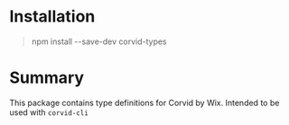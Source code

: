 # Installation
> npm install --save-dev corvid-types

# Summary
This package contains type definitions for Corvid by Wix.
Intended to be used with `corvid-cli`